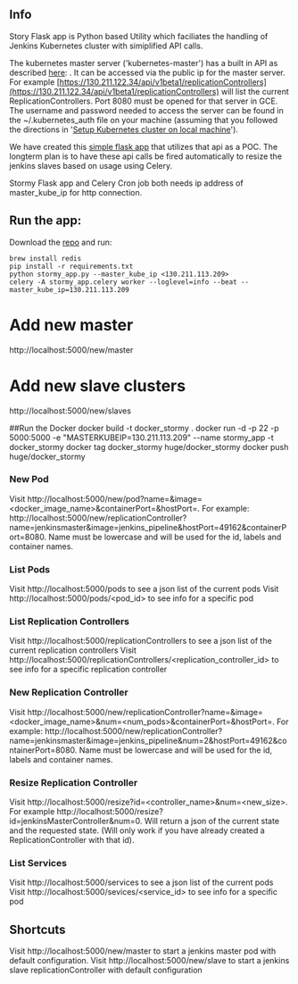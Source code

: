 ## Info
Story Flask app is Python based Utility which faciliates the handling of Jenkins Kubernetes cluster with simiplified API calls.


The kubernetes master server ('kubernetes-master') has a built in API as described [here](http://cdn.rawgit.com/GoogleCloudPlatform/kubernetes/31a0daae3627c91bc96e1f02a6344cd76e294791/api/kubernetes.html): . It can be accessed via the public ip for the master server. For example [https://130.211.122.34/api/v1beta1/replicationControllers](https://130.211.122.34/api/v1beta1/replicationControllers) will list the current ReplicationControllers. Port 8080 must be opened for that server in GCE. The username and password needed to access the server can be found in the ~/.kubernetes_auth file on your machine (assuming that you followed the directions in '[Setup Kubernetes cluster on local machine](/display/GLCS/Setup+Kubernetes+cluster+on+local+machine)').

We have created this [simple flask app](https://stash.hugeinc.com/projects/GLCS/repos/stormy-flask/browse) that utilizes that api as a POC. The longterm plan is to have these api calls be fired automatically to resize the jenkins slaves based on usage using Celery.

Stormy Flask app and Celery Cron job both needs ip address of master_kube_ip for http connection.

## Run the app:

Download the [repo](https://stash.hugeinc.com/projects/GLCS/repos/stormy-flask/browse) and run:

    brew install redis
    pip install -r requirements.txt
    python stormy_app.py --master_kube_ip <130.211.113.209>
    celery -A stormy_app.celery worker --loglevel=info --beat --master_kube_ip=130.211.113.209

# Add new master
http://localhost:5000/new/master

# Add new slave clusters
http://localhost:5000/new/slaves


##Run the Docker
docker build -t docker_stormy .
docker run -d -p 22 -p 5000:5000 -e "MASTERKUBEIP=130.211.113.209" --name stormy_app -t docker_stormy
docker tag docker_stormy huge/docker_stormy
docker push huge/docker_stormy


### New Pod
Visit http://localhost:5000/new/pod?name=<name>&image=<docker_image_name>&containerPort=<containerPort>&hostPort=<hostPort>. For example:  http://localhost:5000/new/replicationController?name=jenkinsmaster&image=jenkins_pipeline&hostPort=49162&containerPort=8080﻿. Name must be lowercase and will be used for the id, labels and container names.

### List Pods

Visit http://localhost:5000/pods to see a json list of the current pods
Visit http://localhost:5000/pods/<pod_id> to see info for a specific pod

### List Replication Controllers

Visit http://localhost:5000/replicationControllers to see a json list of the current replication controllers
Visit http://localhost:5000/replicationControllers/<replication_controller_id> to see info for a specific replication controller

### New Replication Controller

Visit http://localhost:5000/new/replicationController?name=<name>&image=<docker_image_name>&num=<num_pods>&containerPort=<containerPort>&hostPort=<hostPort>. For example:  http://localhost:5000/new/replicationController?name=jenkinsmaster&image=jenkins_pipeline&num=2&hostPort=49162&containerPort=8080. Name must be lowercase and will be used for the id, labels and container names.

### Resize Replication Controller

Visit http://localhost:5000/resize?id=<controller_name>&num=<new_size>. For example http://localhost:5000/resize?id=jenkinsMasterController&num=0. Will return a json of the current state and the requested state. (Will only work if you have already created a ReplicationController with that id).


### List Services

Visit http://localhost:5000/services to see a json list of the current pods
Visit http://localhost:5000/sevices/<service_id> to see info for a specific pod


## Shortcuts
Visit http://localhost:5000/new/master to start a jenkins master pod with default configuration.
Visit http://localhost:5000/new/slave to start a jenkins slave replicationController with default configuration





